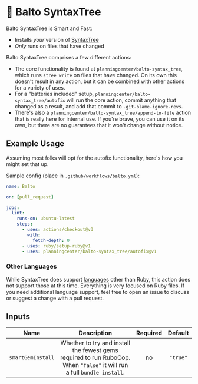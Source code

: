 # 🐺 Balto SyntaxTree

Balto SyntaxTree is Smart and Fast:

* Installs _your_ version of [SyntaxTree](https://github.com/ruby-syntax-tree/syntax_tree)
* _Only_ runs on files that have changed

Balto SyntaxTree comprises a few different actions: 

* The core functionality is found at `planningcenter/balto-syntax_tree`, which runs `stree write` on files that have changed. On its own this doesn't result in any action, but it can be combined with other actions for a variety of uses.
* For a "batteries included" setup, `planningcenter/balto-syntax_tree/autofix` will run the core action, commit anything that changed as a result, and add that commit to `.git-blame-ignore-revs`.
* There's also a `planningcenter/balto-syntax_tree/append-to-file` action that is really here for internal use. If you're brave, you can use it on its own, but there are no guarantees that it won't change without notice.

## Example Usage

Assuming most folks will opt for the autofix functionality, here's how you might set that up.

Sample config (place in `.github/workflows/balto.yml`):

```yaml
name: Balto

on: [pull_request]

jobs:
  lint:
    runs-on: ubuntu-latest
    steps:
      - uses: actions/checkout@v3
        with:
          fetch-depth: 0
      - uses: ruby/setup-ruby@v1
      - uses: planningcenter/balto-syntax_tree/autofix@v1
```

### Other Languages

While SyntaxTree does support [languages](https://github.com/ruby-syntax-tree/syntax_tree#languages) other than Ruby, this action does not support those at this time. Everything is very focused on Ruby files. If you need additional language support, feel free to open an issue to discuss or suggest a change with a pull request.

## Inputs

| Name | Description | Required | Default |
|:-:|:-:|:-:|:-:|
| `smartGemInstall` | Whether to try and install the fewest gems required to run RuboCop. When `"false"` it will run a full `bundle install`. | no | `"true"` |
